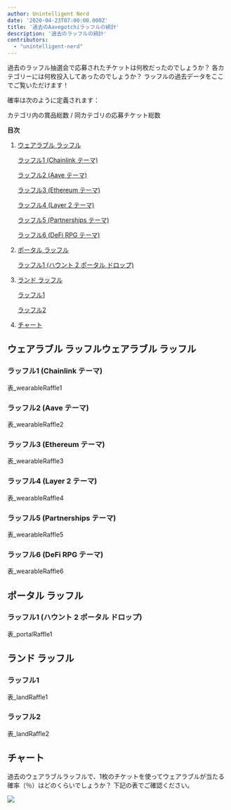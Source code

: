 ```yaml
---
author: Unintelligent Nerd
date: '2020-04-23T07:00:00.000Z'
title: '過去のAavegotchiラッフルの統計'
description: '過去のラッフルの統計'
contributors:
  - "unintelligent-nerd"
---
```


過去のラッフル抽選会で応募されたチケットは何枚だったのでしょうか？ 各カテゴリーには何枚投入してあったのでしょうか？ ラッフルの過去データをここでご覧いただけます！

確率は次のように定義されます：

カテゴリ内の賞品総数 / 同カテゴリの応募チケット総数

<div class="contentsBox">

**目次**

<ol>
<li><a href=#wearable-raffles>ウェアラブル ラッフル</a></li>
<p><a href=#raffle-1--chainlink-theme->ラッフル1 (Chainlink テーマ)</a></p>
<p><a href=#raffle-2--aave-theme->ラッフル2 (Aave テーマ)</a></p>
<p><a href=#raffle-3--ethereum-theme->ラッフル3 (Ethereum テーマ)</a></p>
<p><a href=#raffle-4--layer-2-theme->ラッフル4 (Layer 2 テーマ)</a></p>
<p><a href=#raffle-5--partnerships-theme->ラッフル5 (Partnerships テーマ)</a></p>
<p><a href=#raffle-6--defi-rpg-theme->ラッフル6 (DeFi RPG テーマ)</a></p>
<li><a href=#portal-raffles>ポータル ラッフル</a></li>
<p><a href=#raffle-1--haunt-2-portal-drop->ラッフル1 (ハウント 2 ポータル ドロップ)</a></p>
<li><a href=#land-raffles>ランド ラッフル</a></li>
<p><a href=#raffle-1>ラッフル1</a></p>
<p><a href=#raffle-2>ラッフル2</a></p>
<li><a href=#chart>チャート</a></li>
</ol>

</div>

## ウェアラブル ラッフルウェアラブル ラッフル

### ラッフル1 (Chainlink テーマ)
表_wearableRaffle1

### ラッフル2 (Aave テーマ)
表_wearableRaffle2

### ラッフル3 (Ethereum テーマ)
表_wearableRaffle3

### ラッフル4 (Layer 2 テーマ)
表_wearableRaffle4

### ラッフル5 (Partnerships テーマ)
表_wearableRaffle5

### ラッフル6 (DeFi RPG テーマ)
表_wearableRaffle6

## ポータル ラッフル

### ラッフル1 (ハウント 2 ポータル ドロップ)
表_portalRaffle1

## ランド ラッフル

### ラッフル1
表_landRaffle1

### ラッフル2
表_landRaffle2

## チャート

過去のウェアラブルラッフルで、1枚のチケットを使ってウェアラブルが当たる確率（％）はどのくらいでしょうか？ 下記の表でご確認ください。

<img src="/raffles-stats/raffle-stats-chart.png" />